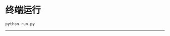 # 终端运行

```shell
python run.py
```
*****************************************************************************************************************************************************************************************************************************************************************************************************************************************************************************************************************************************************************************************************************************************************************************************************************************************************************************************************************************************************************************************************************************************************************************************************************************************************************************************************************************